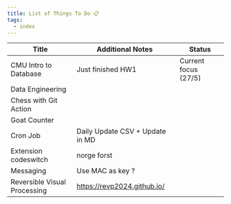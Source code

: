 ```yaml
---
title: List of Things To Do 📋
tags:
  - index
---
```


| Title                        | Additional Notes                | Status               |
| ---------------------------- | ------------------------------- | -------------------- |
| CMU Intro to Database        | Just finished HW1               | Current focus (27/5) |
| Data Engineering             |                                 |                      |
| Chess with Git Action        |                                 |                      |
| Goat Counter                 |                                 |                      |
| Cron Job                     | Daily Update CSV + Update in MD |                      |
| Extension codeswitch         | norge forst                     |                      |
| Messaging                    | Use MAC as key ?                |                      |
| Reversible Visual Processing | https://revp2024.github.io/     |                      |
